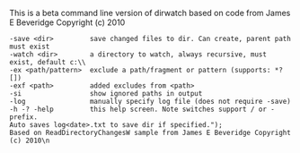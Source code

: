 
This is a beta command line version of dirwatch based on code from James E Beveridge Copyright (c) 2010 

	
	-save <dir>         save changed files to dir. Can create, parent path must exist
	-watch <dir>        a directory to watch, always recursive, must exist, default c:\\
	-ex <path/pattern>  exclude a path/fragment or pattern (supports: *?[])
	-exf <path>         added excludes from <path>
	-si                 show ignored paths in output
	-log                manually specify log file (does not require -save)
	-h -? -help         this help screen. Note switches support / or - prefix.
	Auto saves log<date>.txt to save dir if specified.");
	Based on ReadDirectoryChangesW sample from James E Beveridge Copyright (c) 2010\n

